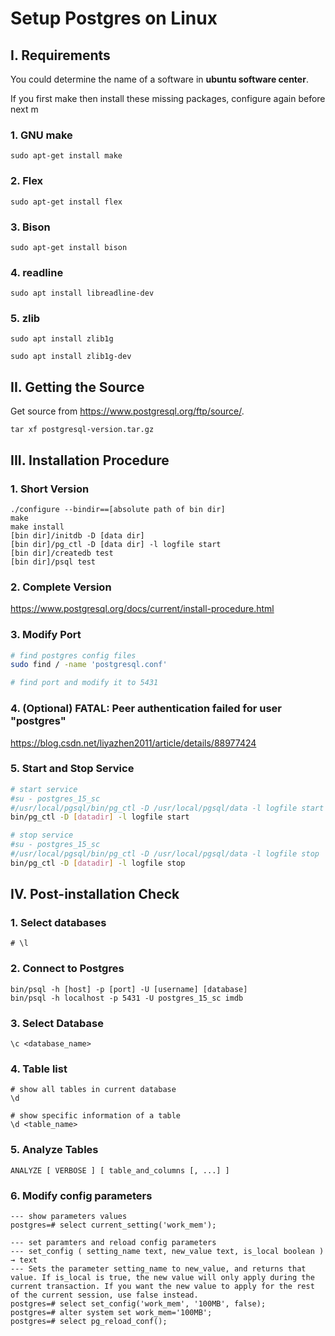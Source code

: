 # Setup Postgres on Linux

## I. Requirements

You could determine the name of a software in **ubuntu software center**. 

If you first make then install these missing packages, configure again before next m

### 1. GNU make

```
sudo apt-get install make
```

### 2. Flex

```
sudo apt-get install flex
```

### 3. Bison

```
sudo apt-get install bison
```

### 4. readline

```
sudo apt install libreadline-dev
```

### 5. zlib

```
sudo apt install zlib1g

sudo apt install zlib1g-dev
```

## II. Getting the Source

Get source from https://www.postgresql.org/ftp/source/.

```
tar xf postgresql-version.tar.gz
```

## III. Installation Procedure

### 1. Short Version

```
./configure --bindir==[absolute path of bin dir]
make
make install
[bin dir]/initdb -D [data dir]
[bin dir]/pg_ctl -D [data dir] -l logfile start
[bin dir]/createdb test
[bin dir]/psql test
```

### 2. Complete Version

https://www.postgresql.org/docs/current/install-procedure.html

### 3. Modify Port

```bash
# find postgres config files
sudo find / -name 'postgresql.conf'

# find port and modify it to 5431
```

### 4. (Optional) FATAL: Peer authentication failed for user "postgres" 

https://blog.csdn.net/liyazhen2011/article/details/88977424

### 5. Start and Stop Service

```bash
# start service
#su - postgres_15_sc
#/usr/local/pgsql/bin/pg_ctl -D /usr/local/pgsql/data -l logfile start
bin/pg_ctl -D [datadir] -l logfile start

# stop service
#su - postgres_15_sc
#/usr/local/pgsql/bin/pg_ctl -D /usr/local/pgsql/data -l logfile stop
bin/pg_ctl -D [datadir] -l logfile stop
```

## IV. Post-installation Check

### 1. Select databases

```
# \l 
```

### 2. Connect to Postgres

```
bin/psql -h [host] -p [port] -U [username] [database]
bin/psql -h localhost -p 5431 -U postgres_15_sc imdb
```

### 3. Select Database

```
\c <database_name>
```

### 4. Table list

```
# show all tables in current database
\d

# show specific information of a table
\d <table_name>
```

### 5. Analyze Tables

```
ANALYZE [ VERBOSE ] [ table_and_columns [, ...] ]
```

### 6. Modify config parameters

```postgresql
--- show parameters values
postgres=# select current_setting('work_mem');

--- set paramters and reload config parameters
--- set_config ( setting_name text, new_value text, is_local boolean ) → text
--- Sets the parameter setting_name to new_value, and returns that value. If is_local is true, the new value will only apply during the current transaction. If you want the new value to apply for the rest of the current session, use false instead. 
postgres=# select set_config('work_mem', '100MB', false);
postgres=# alter system set work_mem='100MB';
postgres=# select pg_reload_conf();
```

 





